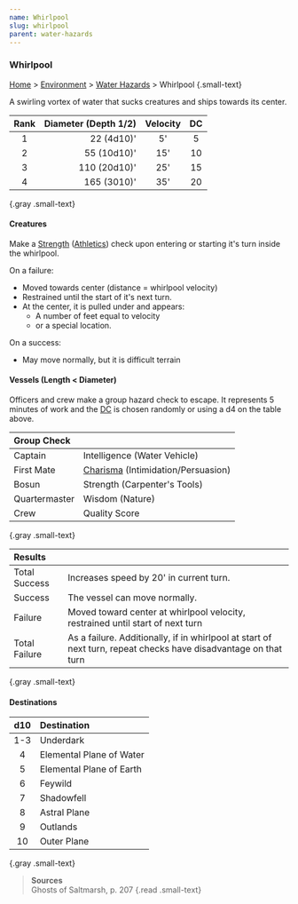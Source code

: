 ```yaml
---
name: Whirlpool
slug: whirlpool
parent: water-hazards
---
```

### Whirlpool
[Home](dm-operations-center) > [Environment](environment) > [Water Hazards](water-hazards) > Whirlpool {.small-text}

A swirling vortex of water that sucks creatures and ships towards its center.

| Rank | Diameter (Depth 1/2) | Velocity | DC |
| :----: | -------------------------: | :--------: | :--: |
|   1    |                 22 (4d10)' |     5'     |  5   |
|   2    |                55 (10d10)' |    15'     |  10  |
|   3    |               110 (20d10)' |    25'     |  15  |
|   4    |                165 (3010)' |    35'     |  20  |
{.gray .small-text}

#### Creatures
Make a [Strength](strength) ([Athletics](athletics)) check upon entering or starting it's turn inside the whirlpool.

On a failure:
- Moved towards center (distance = whirlpool velocity)
- Restrained until the start of it's next turn.
- At the center, it is pulled under and appears:
    - A number of feet equal to velocity
    - or a special location.

On a success:
- May move normally, but it is difficult terrain

#### Vessels (Length < Diameter)
Officers and crew make a group hazard check to escape. It represents 5 minutes of work and the [DC](difficulty-class) is chosen randomly or using a d4 on the table above.

| Group Check |                                    |
| :-------------- | :--------------------------------- |
| Captain         | Intelligence (Water Vehicle)       |
| First Mate      | [Charisma](charisma) (Intimidation/Persuasion) |
| Bosun           | Strength (Carpenter's Tools)       |
| Quartermaster   | Wisdom (Nature)                    |
| Crew            | Quality Score                      |
{.gray .small-text}

| Results ||
|:-------------|-|
| Total Success | Increases speed by 20' in current turn. |
| Success       | The vessel can move normally. |
| Failure       | Moved toward center at whirlpool velocity, restrained until start of next turn |
| Total Failure | As a failure. Additionally, if in whirlpool at start of next turn, repeat checks have disadvantage on that turn |
{.gray .small-text}

#### Destinations
| d10 | Destination            |
| :---: | :----------------------- |
|  1-3  | Underdark                |
|   4   | Elemental Plane of Water |
|   5   | Elemental Plane of Earth |
|   6   | Feywild                  |
|   7   | Shadowfell               |
|   8   | Astral Plane             |
|   9   | Outlands                 |
|  10   | Outer Plane              |
{.gray .small-text}

> **Sources** <br/>
> Ghosts of Saltmarsh, p. 207
{.read .small-text}

